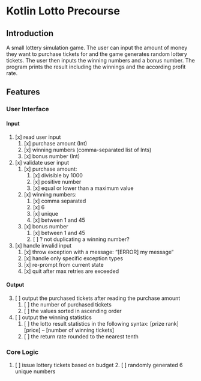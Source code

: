 # Kotlin Lotto Precourse

## Introduction

A small lottery simulation game. The user can input the amount of money they want to
purchase tickets for and the game generates random lottery tickets. The user then inputs
the winning numbers and a bonus number. The program prints the result including the 
winnings and the according profit rate.

## Features

### User Interface
#### Input
1. [x] read user input
    1. [x] purchase amount (Int)
    2. [x] winning numbers (comma-separated list of Ints)
    3. [x] bonus number (Int)
2. [x] validate user input
    1. [x] purchase amount:
        1. [x] divisible by 1000
        2. [x] positive number
        3. [x] equal or lower than a maximum value
    2. [x] winning numbers:
        1. [x] comma separated
        2. [x] 6
        3. [x] unique
        4. [x] between 1 and 45
    3. [x] bonus number
        1. [x] between 1 and 45
        2. [ ] ? not duplicating a winning number?
3. [x] handle invalid input
    1. [x] throw exception with a message: “[ERROR] my message“
    2. [x] handle only specific exception types
    3. [x] re-prompt from current state 
    4. [x] quit after max retries are exceeded
       
#### Output
3. [ ] output the purchased tickets after reading the purchase amount
    1. [ ] the number of purchased tickets
    2. [ ] the values sorted in ascending order 
4. [ ] output the winning statistics
    1. [ ] the lotto result statistics in the following syntax: [prize rank] [price] – [number of winning tickets]
    2. [ ] the return rate rounded to the nearest tenth

### Core Logic
1. [ ] issue lottery tickets based on budget
   2. [ ] randomly generated 6 unique numbers